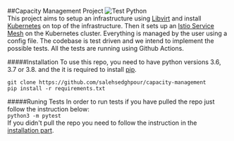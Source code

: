 ##Capacity Management Project
![Test Python](https://github.com/salehsedghpour/capacity-management/actions/workflows/test-python.yml/badge.svg)  
 This project aims to setup an infrastructure using [Libvirt](https://libvirt.org/) and install
 [Kubernetes](https://kubernetes.io/) on top of the infrastructure. Then it sets up an 
 [Istio Service Mesh](https://istio.io/) on the  Kubernetes cluster. Everything is managed by 
 the user using a config file. The codebase is test driven and we intend to implement the 
 possible tests. All the tests are running using Github Actions. 
 
 #####Installation
To use this repo, you need to have python versions 3.6, 3.7 or 3.8. and the it is required to
install [pip](https://pip.pypa.io/en/stable/).
```
git clone https://github.com/salehsedghpour/capacity-management
pip install -r requirements.txt
```  

 
 #####Runing Tests
 In order to run tests if you have pulled the repo just follow the instruction below:  
 ```python3 -m pytest```  
If you didn't pull the repo you need to follow the instruction in the 
[installation part](#installation).